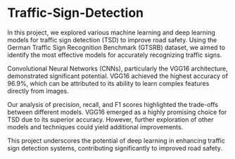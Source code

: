 # Traffic-Sign-Detection

In this project, we explored various machine learning and deep learning models for traffic sign detection (TSD) to improve road safety. Using the German Traffic Sign Recognition Benchmark (GTSRB) dataset, we aimed to identify the most effective models for accurately recognizing traffic signs.

Convolutional Neural Networks (CNNs), particularly the VGG16 architecture, demonstrated significant potential. VGG16 achieved the highest accuracy of 96.9%, which can be attributed to its ability to learn complex features directly from images.

Our analysis of precision, recall, and F1 scores highlighted the trade-offs between different models. VGG16 emerged as a highly promising choice for TSD due to its superior accuracy. However, further exploration of other models and techniques could yield additional improvements.

This project underscores the potential of deep learning in enhancing traffic sign detection systems, contributing significantly to improved road safety.

